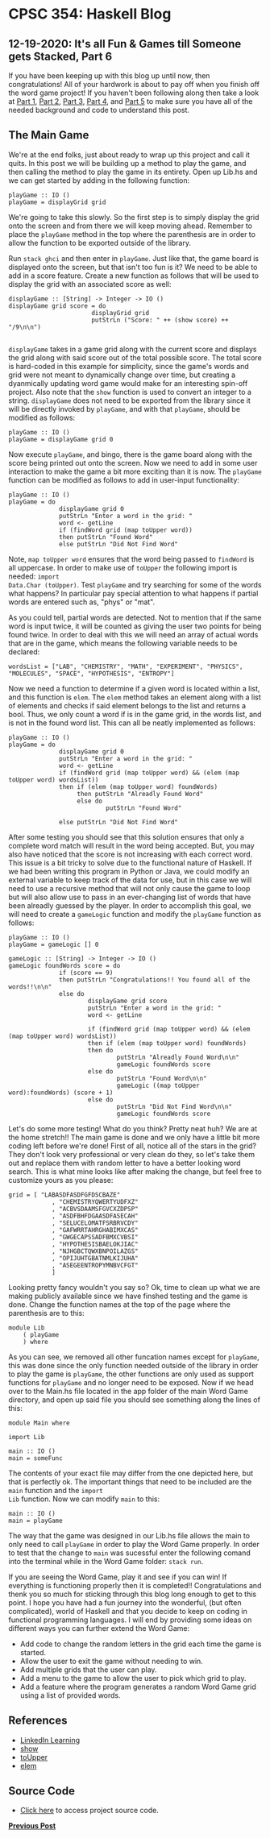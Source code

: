 # CPSC 354: Haskell Blog  

## 12-19-2020: It's all Fun & Games till Someone gets Stacked, Part 6

If you have been keeping up with this blog up until now, then congratulations! All of your hardwork is about to pay off when you finish off the word game project! If you haven't been following along then take a look at <a href="https://github.com/GaryZ700/Haskell_Blog/blob/master/blog4.md">Part 1</a>, <a href="https://github.com/GaryZ700/Haskell_Blog/blob/master/blog5.md">Part 2</a>, <a href="https://github.com/GaryZ700/Haskell_Blog/blob/master/blog6.md">Part 3</a>, <a href="https://github.com/GaryZ700/Haskell_Blog/blob/master/blog7.md">Part 4</a>, and <a href="https://github.com/GaryZ700/Haskell_Blog/blob/master/blog8.md">Part 5</a> to make sure you have all of the needed background and code to understand this post. 

## The Main Game

We're at the end folks, just about ready to wrap up this project and call it quits. In this post we will be building up a method to play the game, and then calling the method to play the game in its entirety. Open up Lib.hs and we can get started by adding in the following function: 
<pre><code>playGame :: IO ()
playGame = displayGrid grid</code></pre>
We're going to take this slowly. So the first step is to simply display the grid onto the screen and from there we will keep moving ahead. Remember to place the <code>playGame</code> method in the top where the parenthesis are in order to allow the function to be exported outside of the library. 

Run <code>stack ghci</code> and then enter in <code>playGame</code>. Just like that, the game board is displayed onto the screen, but that isn't too fun is it? We need to be able to add in a score feature. Create a new function as follows that will be used to display the grid with an associated score as well: 
<pre><code>displayGame :: [String] -> Integer -> IO ()
displayGame grid score = do 
                       displayGrid grid
                       putStrLn ("Score: " ++ (show score) ++ "/9\n\n")
                       </code></pre>
<code>displayGame</code> takes in a game grid along with the current score and displays the grid along with said score out of the total possible score. The total score is hard-coded in this example for simplicity, since the game's words and grid were not meant to dynamically change over time, but creating a dyanmically updating word game would make for an interesting spin-off project. Also note that the <code>show</code> function is used to convert an integer to a string. <code>displayGame</code> does not need to be exported from the library since it will be directly invoked by <code>playGame</code>, and with that <code>playGame</code>, should be modified as follows: 
<pre><code>playGame :: IO ()
playGame = displayGame grid 0
</code></pre>

Now execute <code>playGame</code>, and bingo, there is the game board along with the score being printed out onto the screen. Now we need to add in some user interaction to make the game a bit more exciting than it is now. The <code>playGame</code> function can be modified as follows to add in user-input functionality:
<pre><code>playGame :: IO ()
playGame = do
              displayGame grid 0
              putStrLn "Enter a word in the grid: "
              word <- getLine
              if (findWord grid (map toUpper word))
              then putStrLn "Found Word"
              else putStrLn "Did Not Find Word"
</code></pre>

Note, <code>map toUpper word</code> ensures that the word being passed to <code>findWord</code> is all uppercase. In order to make use of <code>toUpper</code> the following import is needed: <code>import Data.Char (toUpper)</code>. Test <code>playGame</code> and try searching for some of the words what happens? In particular pay special attention to what happens if partial words are entered such as, "phys" or "mat". 

As you could tell, partial words are detected. Not to mention that if the same word is input twice, it will be counted as giving the user two points for being found twice. In order to deal with this we will need an array of actual words that are in the game, which means the following variable needs to be declared: 
<pre><code>wordsList = ["LAB", "CHEMISTRY", "MATH", "EXPERIMENT", "PHYSICS", "MOLECULES", "SPACE", "HYPOTHESIS", "ENTROPY"]</code></pre>
Now we need a function to determine if a given word is located within a list, and this function is <code>elem</code>. The <code>elem</code> method takes an element along with a list of elements and checks if said element belongs to the list and returns a bool. Thus, we only count a word if is in the game grid, in the words list, and is not in the found word list. This can all be neatly implemented as follows: 
<pre><code>playGame :: IO ()
playGame = do
              displayGame grid 0
              putStrLn "Enter a word in the grid: "
              word <- getLine
              if (findWord grid (map toUpper word) && (elem (map toUpper word) wordsList))
              then if (elem (map toUpper word) foundWords)
                   then putStrLn "Alreadly Found Word"
                   else do
                           putStrLn "Found Word"
                           
              else putStrLn "Did Not Find Word"
</code></pre>
After some testing you should see that this solution ensures that only a complete word match will result in the word being accepted. But, you may also have noticed that the score is not increasing with each correct word. This issue is a bit tricky to solve due to the functional nature of Haskell. If we had been writing this program in Python or Java, we could modify an external variable to keep track of the data for use, but in this case we will need to use a recursive method that will not only cause the game to loop but will also allow use to pass in an ever-changing list of words that have been alreadly guessed by the player. In order to accomplish this goal, we will need to create a <code>gameLogic</code> function and modify the <code>playGame</code> function as follows: 
<pre><code>playGame :: IO ()
playGame = gameLogic [] 0

gameLogic :: [String] -> Integer -> IO ()
gameLogic foundWords score = do
              if (score == 9)
              then putStrLn "Congratulations!! You found all of the words!!\n\n"
              else do
                      displayGame grid score
                      putStrLn "Enter a word in the grid: "
                      word <- getLine

                      if (findWord grid (map toUpper word) && (elem (map toUpper word) wordsList))
                      then if (elem (map toUpper word) foundWords)
                      then do
                              putStrLn "Alreadly Found Word\n\n"
                              gameLogic foundWords score
                      else do
                              putStrLn "Found Word\n\n"
                              gameLogic ((map toUpper word):foundWords) (score + 1)
                      else do
                              putStrLn "Did Not Find Word\n\n"
                              gameLogic foundWords score
</code></pre>

Let's do some more testing! What do you think? Pretty neat huh? We are at the home stretch!! The main game is done and we only have a little bit more coding left before we're done! First of all, notice all of the stars in the grid? They don't look very professional or very clean do they, so let's take them out and replace them with random letter to have a better looking word search. This is what mine looks like after making the change, but feel free to customize yours as you please: 
<pre><code>grid = [ "LABASDFASDFGFDSCBAZE"
            , "CHEMISTRYQWERTYUDFXZ"
            , "ACBVSDAAMSFGVCXZDPSP"
            , "ASDFBHFDGAASDFASECAH"
            , "SELUCELOMATFSRBRVCDY"
            , "GAFWRRTAHRGHABIMXCAS"
            , "GWGECAPSSADFBMXCVBSI"
            , "HYPOTHESISBAELOKJIAC"
            , "NJHGBCTQWXBNPOILAZGS"
            , "OPIJUHTGBATNMLKIJUHA"
            , "ASEGEENTROPYMNBVCFGT"
            ]
</code></pre>
Looking pretty fancy wouldn't you say so? Ok, time to clean up what we are making publicly available since we have finshed testing and the game is done. Change the function names at the top of the page where the parenthesis are to this:
<pre><code>module Lib
    ( playGame
    ) where
</code></pre>
As you can see, we removed all other funcation names except for <code>playGame</code>, this was done since the only function needed outside of the library in order to play the game is <code>playGame</code>, the other functions are only used as support functions for <code>playGame</code> and no longer need to be exposed. Now if we head over to the Main.hs file located in the app folder of the main Word Game directory, and open up said file you should see something along the lines of this: 
<pre><code>module Main where

import Lib

main :: IO ()
main = someFunc
</code></pre>
The contents of your exact file may differ from the one depicted here, but that is perfectly ok. The important things that need to be included are the <code>main</code> function and the <code>import Lib</code> function. Now we can modify <code>main</code> to this: 
<pre><code>main :: IO ()
main = playGame
</code></pre>

The way that the game was designed in our Lib.hs file allows the main to only need to call <code>playGame</code> in order to play the Word Game properly. In order to test that the change to <code>main</code> was sucessful enter the following comand into the terminal while in the Word Game folder: <code>stack run</code>. 

If you are seeing the Word Game, play it and see if you can win! If everything is functioning properly then it is completed!! Congratulations and thenk you so much for sticking through this blog long enough to get to this point. I hope  you have had a fun journey into the wonderful, (but often complicated), world of Haskell and that you decide to keep on coding in functional programming languages. I will end by providing some ideas on different ways you can further extend the Word Game: 
<ul>
    <li>Add code to change the random letters in the grid each time the game is started.</li>
    <li>Allow the user to exit the game without needing to win.</li>
    <li>Add multiple grids that the user can play.</li>
    <li>Add a menu to the game to allow the user to pick which grid to play.</li>
    <li>Add a feature where the program generates a random Word Game grid using a list of provided words.</li>
</ul>

## References 
<ul>
    <li><a href="https://www.linkedin.com/learning/learning-haskell-programming/the-course-overview?u=2195556">LinkedIn Learning</a></li>
    <li><a href="https://stackoverflow.com/questions/2784271/haskell-converting-int-to-string">show</a></li>
    <li><a href="https://stackoverflow.com/questions/22235906/ghci-error-not-in-scope-isupper">toUpper</a></li>
    <li><a href="http://zvon.org/other/haskell/Outputprelude/elem_f.html">elem</a></li>
</ul>

## Source Code
<ul>
    <li><a href="https://github.com/GaryZ700/Haskell_Blog/tree/master/WordGame">Click here</a> to access project source code.</li>
</ul>

<b><a href="https://github.com/GaryZ700/Haskell_Blog/blob/master/blog8.md">Previous Post</a></b>
